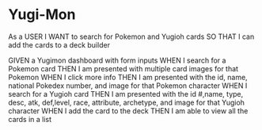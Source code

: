 # Yugi-Mon


As a USER
I WANT to search for Pokemon and Yugioh cards 
SO THAT I can add the cards to a deck builder


GIVEN a Yugimon dashboard with form inputs
WHEN I search for a Pokemon card
THEN I am presented with multiple card images for that Pokemon
WHEN I click more info
THEN I am presented with the id, name, national Pokedex number, and image for that Pokemon character
WHEN I search for a Yugioh card
THEN I am presented with the id #,name, type, desc, atk, def,level, race, attribute, archetype, and image for that Yugioh character
WHEN I add the card to the deck
THEN I am able to view all the cards in a list 
